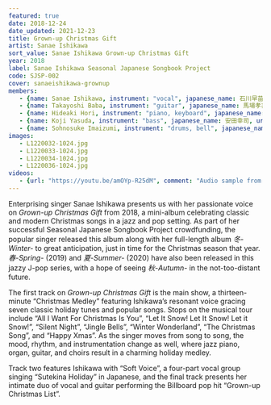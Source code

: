```yaml
---
featured: true
date: 2018-12-24
date_updated: 2021-12-23
title: Grown-up Christmas Gift
artist: Sanae Ishikawa
sort_value: Sanae Ishikawa Grown-up Christmas Gift
year: 2018
label: Sanae Ishikawa Seasonal Japanese Songbook Project
code: SJSP-002
cover: sanaeishikawa-grownup
members:
   - {name: Sanae Ishikawa, instrument: "vocal", japanese_name: 石川早苗, url: "http://blog.livedoor.jp/sanny_jazz/"}
   - {name: Takayoshi Baba, instrument: "guitar", japanese_name: 馬場孝喜, url: "https://babaviolao.wixsite.com/babatakayoshi"}
   - {name: Hideaki Hori, instrument: "piano, keyboard", japanese_name: 堀秀彰, url: "https://www.hideakihori.com/"}
   - {name: Koji Yasuda, instrument: "bass", japanese_name: 安田幸司, url: "http://jmsu.web.fc2.com/koji/"}
   - {name: Sohnosuke Imaizumi, instrument: "drums, bell", japanese_name: 今泉総之輔, url: "http://www.imaizumisohnosuke.com/"}
images:
   - L1220032-1024.jpg
   - L1220033-1024.jpg
   - L1220034-1024.jpg
   - L1220036-1024.jpg
videos: 
   - {url: "https://youtu.be/amOYp-R25dM", comment: "Audio sample from the first track on the album, “Christmas Medley”"}
---
```

Enterprising singer Sanae Ishikawa presents us with her passionate voice on *Grown-up Christmas Gift* from 2018, a mini-album celebrating classic and modern Christmas songs in a jazz and pop setting. As part of her successful Seasonal Japanese Songbook Project crowdfunding, the popular singer released this album along with her full-length album *冬-Winter-* to great anticipation, just in time for the Christmas season that year. *春-Spring-* (2019) and *夏-Summer-* (2020) have also been released in this jazzy J-pop series, with a hope of seeing *秋-Autumn-* in the not-too-distant future.

The first track on *Grown-up Christmas Gift* is the main show, a thirteen-minute “Christmas Medley” featuring Ishikawa’s resonant voice gracing seven classic holiday tunes and popular songs. Stops on the musical tour include “All I Want For Christmas Is You”, “Let It Snow! Let It Snow! Let it Snow!”, “Silent Night”, “Jingle Bells”, “Winter Wonderland”, “The Christmas Song”, and “Happy Xmas”. As the singer moves from song to song, the mood, rhythm, and instrumentation change as well, where jazz piano, organ, guitar, and choirs result in a charming holiday medley.

Track two features Ishikawa with “Soft Voice”, a four-part vocal group singing “Sutekina Holiday” in Japanese, and the final track presents her intimate duo of vocal and guitar performing the Billboard pop hit “Grown-up Christmas List”.